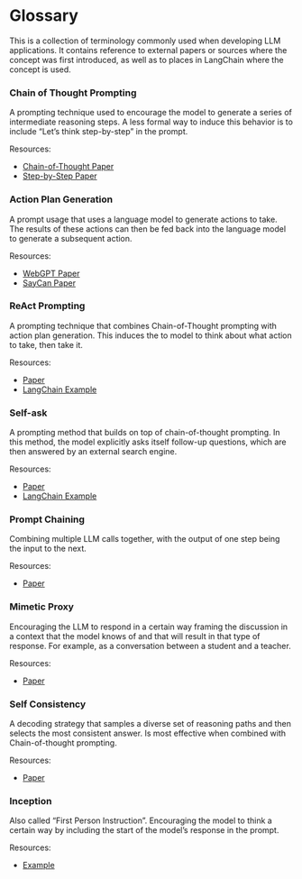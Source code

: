 # Glossary

This is a collection of terminology commonly used when developing LLM applications.
It contains reference to external papers or sources where the concept was first introduced, 
as well as to places in LangChain where the concept is used.

### Chain of Thought Prompting

A prompting technique used to encourage the model to generate a series of intermediate reasoning steps. 
A less formal way to induce this behavior is to include “Let’s think step-by-step” in the prompt.

Resources:
- [Chain-of-Thought Paper](https://arxiv.org/pdf/2201.11903.pdf)
- [Step-by-Step Paper](https://arxiv.org/abs/2112.00114)

### Action Plan Generation

A prompt usage that uses a language model to generate actions to take. 
The results of these actions can then be fed back into the language model to generate a subsequent action.

Resources:
- [WebGPT Paper](https://arxiv.org/pdf/2112.09332.pdf)
- [SayCan Paper](https://say-can.github.io/assets/palm_saycan.pdf)

### ReAct Prompting

A prompting technique that combines Chain-of-Thought prompting with action plan generation. 
This induces the to model to think about what action to take, then take it. 

Resources:
- [Paper](https://arxiv.org/pdf/2210.03629.pdf)
- [LangChain Example](https://github.com/hwchase17/langchain/blob/master/examples/react.ipynb)

### Self-ask

A prompting method that builds on top of chain-of-thought prompting. 
In this method, the model explicitly asks itself follow-up questions, which are then answered by an external search engine. 

Resources:
- [Paper](https://ofir.io/self-ask.pdf)
- [LangChain Example](https://github.com/hwchase17/langchain/blob/master/examples/self_ask_with_search.ipynb)

### Prompt Chaining

Combining multiple LLM calls together, with the output of one step being the input to the next. 

Resources: 
- [Paper](https://arxiv.org/pdf/2203.06566.pdf)

### Mimetic Proxy

Encouraging the LLM to respond in a certain way framing the discussion in a context that the model knows of and that will result in that type of response. For example, as a conversation between a student and a teacher. 

Resources:
- [Paper](https://arxiv.org/pdf/2102.07350.pdf)

### Self Consistency

A decoding strategy that samples a diverse set of reasoning paths and then selects the most consistent answer. 
Is most effective when combined with Chain-of-thought prompting. 

Resources:
- [Paper](https://arxiv.org/pdf/2203.11171.pdf)

### Inception

Also called “First Person Instruction”. 
Encouraging the model to think a certain way by including the start of the model’s response in the prompt. 

Resources:
- [Example](https://twitter.com/goodside/status/1583262455207460865?s=20&t=8Hz7XBnK1OF8siQrxxCIGQ)
